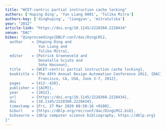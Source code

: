 ```yaml
---
title: "WCET-centric partial instruction cache locking"
authors: ['Huping Ding', 'Yun Liang 0001', 'Tulika Mitra']
authors-key: ['dinghuping', 'liangyun', 'mitratulika']
year: "2012"
article-link: "https://doi.org/10.1145/2228360.2228434"
venue: "DAC"
bibex: "@inproceedings{DBLP:conf/dac/DingLM12,
  author    = {Huping Ding and
               Yun Liang and
               Tulika Mitra},
  editor    = {Patrick Groeneveld and
               Donatella Sciuto and
               Soha Hassoun},
  title     = {WCET-centric partial instruction cache locking},
  booktitle = {The 49th Annual Design Automation Conference 2012, {DAC} '12, San
               Francisco, CA, USA, June 3-7, 2012},
  pages     = {412--420},
  publisher = {{ACM}},
  year      = {2012},
  url       = {https://doi.org/10.1145/2228360.2228434},
  doi       = {10.1145/2228360.2228434},
  timestamp = {Fri, 27 Mar 2020 08:58:16 +0100},
  biburl    = {https://dblp.org/rec/conf/dac/DingLM12.bib},
  bibsource = {dblp computer science bibliography, https://dblp.org}
}"
---
```

